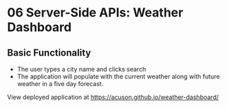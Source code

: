 # 06 Server-Side APIs: Weather Dashboard

## Basic Functionality
* The user types a city name and clicks search
* The application will populate with the current weather along with future weather in a five day forecast.

View deployed application at https://acuson.github.io/weather-dashboard/